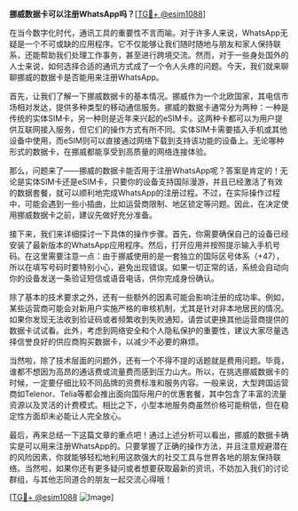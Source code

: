 **挪威数据卡可以注册WhatsApp吗？**[[TG💪+ @esim1088](https://t.me/s/esim1088)]

在当今数字化时代，通讯工具的重要性不言而喻。对于许多人来说，WhatsApp无疑是一个不可或缺的应用程序。它不仅能够让我们随时随地与朋友和家人保持联系，还能帮助我们处理工作事务，甚至进行跨境交流。然而，对于一些身处国外的人士来说，如何选择合适的通讯方式成了一个令人头疼的问题。今天，我们就来聊聊挪威的数据卡是否能用来注册WhatsApp。

首先，让我们了解一下挪威数据卡的基本情况。挪威作为一个北欧国家，其电信市场相对发达，提供多种类型的移动通信服务。挪威的数据卡通常分为两种：一种是传统的实体SIM卡，另一种则是近年来兴起的eSIM卡。这两种卡都可以为用户提供互联网接入服务，但它们的操作方式有所不同。实体SIM卡需要插入手机或其他设备中使用，而eSIM则可以直接通过网络下载到支持该功能的设备上。无论哪种形式的数据卡，在挪威都能享受到高质量的网络连接体验。

那么，问题来了——挪威的数据卡能否用于注册WhatsApp呢？答案是肯定的！无论是实体SIM卡还是eSIM卡，只要你的设备支持国际漫游，并且已经激活了有效的数据套餐，就可以顺利地完成WhatsApp的注册过程。不过，在实际操作过程中，可能会遇到一些小插曲，比如运营商限制、地区锁定等问题。因此，在决定使用挪威数据卡之前，建议先做好充分准备。

接下来，我们来详细探讨一下具体的操作步骤。首先，你需要确保自己的设备已经安装了最新版本的WhatsApp应用程序。然后，打开应用并按照提示输入手机号码。在这里需要注意一点：由于挪威使用的是一套独立的国际区号体系（+47），所以在填写号码时要特别小心，避免出现错误。如果一切正常的话，系统会自动向你的设备发送一条验证短信或语音电话，供你完成身份确认。

除了基本的技术要求之外，还有一些额外的因素可能会影响注册的成功率。例如，某些运营商可能会对新用户实施严格的审核机制，尤其是针对非本地居民的情况。如果你发现无法收到验证码或者频繁收到失败通知，请尝试更换其他运营商提供的数据卡试试看。此外，考虑到网络安全和个人隐私保护的重要性，建议大家尽量选择信誉良好的供应商购买数据卡，以减少不必要的麻烦。

当然啦，除了技术层面的问题外，还有一个不得不提的话题就是费用问题。毕竟，谁都不想因为高昂的通话费或流量费而感到压力山大。所以，在挑选挪威数据卡的时候，一定要仔细比较不同品牌的资费标准和服务内容。一般来说，大型跨国运营商如Telenor、Telia等都会推出面向国际用户的优惠套餐，其中包含了丰富的流量资源以及灵活的计费模式。相比之下，小型本地服务商虽然价格可能稍低，但在稳定性方面却未必能让人完全放心。

最后，再来总结一下这篇文章的重点吧！通过上述分析可以看出，挪威的数据卡确实是可以用来注册WhatsApp的。只要掌握了正确的操作方法，并且注意规避潜在的风险因素，你就能够轻松地利用这款强大的社交工具与世界各地的朋友保持联络。当然啦，如果你还有更多疑问或者想要获取最新的资讯，不妨加入我们的讨论群组，与其他志同道合的朋友一起交流心得哦！

[[TG💪+ @esim1088](https://t.me/s/esim1088) ![Image](https://i.postimg.cc/4NQfJmqS/Snipaste-2025-05-13-00-14-12.png)]